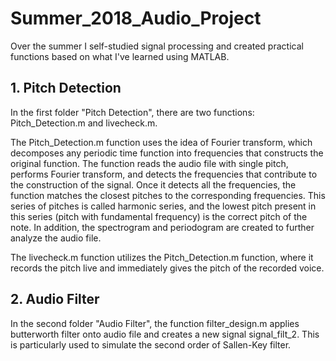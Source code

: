 # Summer_2018_Audio_Project
Over the summer I self-studied signal processing and created practical functions based on what I've learned using MATLAB. 

## 1. Pitch Detection
In the first folder "Pitch Detection", there are two functions: Pitch_Detection.m and livecheck.m. 

The Pitch_Detection.m function uses the idea of Fourier transform, which decomposes any periodic time function into frequencies that constructs the original function. The function reads the audio file with single pitch, performs Fourier transform, and detects the frequencies that contribute to the construction of the signal. Once it detects all the frequencies, the function matches the closest pitches to the corresponding frequencies. This series of pitches is called harmonic series, and the lowest pitch present in this series (pitch with fundamental frequency) is the correct pitch of the note. In addition, the spectrogram and periodogram are created to further analyze the audio file.  

The livecheck.m function utilizes the Pitch_Detection.m function, where it records the pitch live and immediately gives the pitch of the recorded voice. 

## 2. Audio Filter

In the second folder "Audio Filter", the function filter_design.m applies butterworth filter onto audio file and creates a new signal signal_filt_2. This is particularly used to simulate the second order of Sallen-Key filter. 
